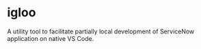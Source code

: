 # igloo
A utility tool to facilitate partially local development of ServiceNow application on native VS Code.
